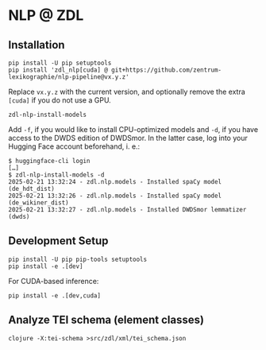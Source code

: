# NLP @ ZDL

## Installation

    pip install -U pip setuptools
    pip install 'zdl_nlp[cuda] @ git+https://github.com/zentrum-lexikographie/nlp-pipeline@vx.y.z'

Replace `vx.y.z` with the current version, and optionally remove the
extra `[cuda]` if you do not use a GPU.

    zdl-nlp-install-models

Add `-f`, if you would like to install CPU-optimized models and `-d`,
if you have access to the DWDS edition of DWDSmor. In the latter case,
log into your Hugging Face account beforehand, i. e.:

    $ huggingface-cli login
    […]
    $ zdl-nlp-install-models -d
    2025-02-21 13:32:24 - zdl.nlp.models - Installed spaCy model (de_hdt_dist)
    2025-02-21 13:32:26 - zdl.nlp.models - Installed spaCy model (de_wikiner_dist)
    2025-02-21 13:32:27 - zdl.nlp.models - Installed DWDSmor lemmatizer (dwds)

## Development Setup

    pip install -U pip pip-tools setuptools
    pip install -e .[dev]

For CUDA-based inference:

    pip install -e .[dev,cuda]


## Analyze TEI schema (element classes)

    clojure -X:tei-schema >src/zdl/xml/tei_schema.json

